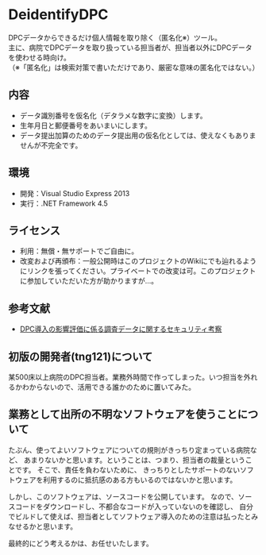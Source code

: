 # DeidentifyDPC

DPCデータからできるだけ個人情報を取り除く（匿名化※）ツール。  
主に、病院でDPCデータを取り扱っている担当者が、担当者以外にDPCデータを使わせる時向け。  
（※「匿名化」は検索対策で書いただけであり、厳密な意味の匿名化ではない。）

## 内容

* データ識別番号を仮名化（デタラメな数字に変換）します。
* 生年月日と郵便番号をあいまいにします。
* データ提出加算のためのデータ提出用の仮名化としては、使えなくもありませんが不完全です。

## 環境

* 開発：Visual Studio Express 2013
* 実行：.NET Framework 4.5


## ライセンス
* 利用：無償・無サポートでご自由に。
* 改変および再頒布：一般公開時はこのプロジェクトのWikiにでも辿れるようにリンクを張ってください。プライベートでの改変は可。このプロジェクトに参加していただいた方が助かりますが…。

## 参考文献

* [DPC導入の影響評価に係る調査データに関するセキュリティ考察](http://amcor.asahikawa-med.ac.jp/modules/xoonips/detail.php?id=2011299459)

## 初版の開発者(tng121)について

某500床以上病院のDPC担当者。業務外時間で作ってしまった。いつ担当を外れるかわからないので、活用できる誰かのために置いてみた。


## 業務として出所の不明なソフトウェアを使うことについて

たぶん、使ってよいソフトウェアについての規則がきっちり定まっている病院など、
あまりないかと思います。ということは、つまり、担当者の裁量ということです。
そこで、責任を負わないために、
きっちりとしたサポートのないソフトウェアを利用するのに抵抗感のある方もいるのではないかと思います。

しかし、このソフトウェアは、ソースコードを公開しています。
なので、ソースコードをダウンロードし、不都合なコードが入っていないのを確認し、
自分でビルドして使えば、担当者としてソフトウェア導入のための注意は払ったとみなせるかと思います。

最終的にどう考えるかは、お任せいたします。
